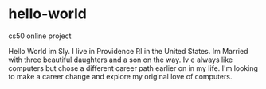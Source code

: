 # hello-world
cs50 online project

Hello World
im Sly. I live in Providence RI in the United States. Im Married with three beautiful daughters and a son on the way. Iv e always like computers but chose a different career path earlier on in my life. I'm looking to make a career change and explore my original love of computers.
